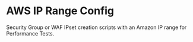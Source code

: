 # AWS IP Range Config
Security Group or WAF IPset creation scripts with an Amazon IP range for Performance Tests.
